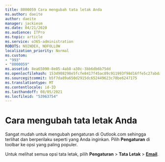 ```yaml
---
title: 8000059 Cara mengubah tata letak Anda
ms.author: daeite
author: daeite
manager: jackiesm
ms.date: 04/21/2020
ms.audience: ITPro
ms.topic: article
ms.service: o365-administration
ROBOTS: NOINDEX, NOFOLLOW
localization_priority: Normal
ms.custom:
- "993"
- "8000059"
ms.assetid: 8ea65090-8e05-4ab8-a30c-3bb6db6b75dd
ms.openlocfilehash: 153d908298e5fcfe8417f45ac89c911993f98d16ffe5c27abda4b6f3959002c0
ms.sourcegitcommit: b5f7da89a650d2915dc652449623c78be6247175
ms.translationtype: MT
ms.contentlocale: id-ID
ms.lasthandoff: 08/05/2021
ms.locfileid: "53963754"
---
```

# <a name="how-to-change-your-layout"></a>Cara mengubah tata letak Anda

Sangat mudah untuk mengubah pengaturan di Outlook.com sehingga terlihat dan berperilaku seperti yang Anda inginkan. Pilih **Pengaturan** di toolbar ke opsi yang paling populer.

Untuk melihat semua opsi tata letak, pilih **Pengaturan**  >  **Tata Letak**  >  [**Email**](https://outlook.live.com/mail/options/mail/layout).
  
